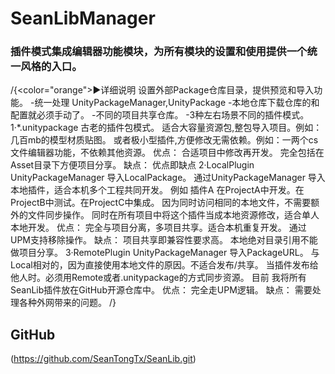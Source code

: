 # SeanLibManager 
### 插件模式集成编辑器功能模块，为所有模块的设置和使用提供一个统一风格的入口。 
/{<color="orange">▶详细说明</color>
设置外部Package仓库目录，提供预览和导入功能。
-统一处理 UnityPackageManager,UnityPackage
-本地仓库下载仓库的和配置就必须手动了。
-不同的项目共享仓库。
-3种左右场景不同的插件模式。
1·*.unitypackage 古老的插件包模式。
适合大容量资源包,整包导入项目。例如：几百mb的模型材质贴图。
	或者极小型插件,方便修改无需依赖。例如：一两个cs文件编辑器功能，不依赖其他资源。
	优点：
		合适项目中修改再开发。
		完全包括在Asset目录下方便项目分享。
	缺点：
		优点即缺点
2·LocalPlugin UnityPackageManager 导入LocalPackage。
	通过UnityPackageManager 导入本地插件，适合本机多个工程共同开发。
	例如 插件A 在ProjectA中开发。在ProjectB中测试。在ProjectC中集成。
	因为同时访问相同的本地文件，不需要额外的文件同步操作。
	同时在所有项目中将这个插件当成本地资源修改，适合单人本地开发。
	优点：
		完全与项目分离，多项目共享。适合本机重复开发。
		通过UPM支持移除操作。
	缺点：
		项目共享即兼容性要求高。
		本地绝对目录引用不能做项目分享。
3·RemotePlugin UnityPackageManager 导入PackageURL。
	与Local相对的，因为直接使用本地文件的原因。不适合发布/共享。
	当插件发布给他人时。必须用Remote或者.unitypackage的方式同步资源。
	目前 我将所有SeanLib插件放在GitHub开源仓库中。
	优点：
		完全走UPM逻辑。
	缺点：
		需要处理各种外网带来的问题。
/}
## GitHub 
(https://github.com/SeanTongTx/SeanLib.git)